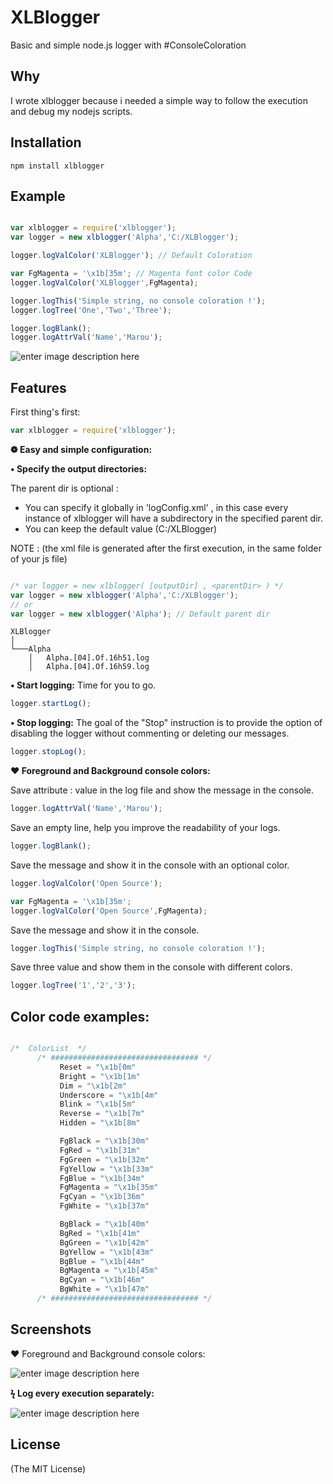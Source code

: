 # XLBlogger
Basic and simple node.js logger with #ConsoleColoration

## Why
I wrote xlblogger because i needed a simple way to follow the execution and debug my nodejs scripts.


## Installation

```console
npm install xlblogger
```


## Example

```js

var xlblogger = require('xlblogger');
var logger = new xlblogger('Alpha','C:/XLBlogger');

logger.logValColor('XLBlogger'); // Default Coloration

var FgMagenta = '\x1b[35m'; // Magenta font color Code
logger.logValColor('XLBlogger',FgMagenta);

logger.logThis('Simple string, no console coloration !');
logger.logTree('One','Two','Three');

logger.logBlank();
logger.logAttrVal('Name','Marou');

```

![enter image description here](http://s28.postimg.org/999vgy2u5/Example.png)



## Features

First thing's first:
```js
var xlblogger = require('xlblogger');

```

__&#10049; Easy and simple configuration:__

__&#8226; Specify the output directories:__

 The parent dir is optional :

 - You can specify it globally in 'logConfig.xml' , in this case every instance of xlblogger will have a subdirectory  in the specified parent dir.
 - You can keep the default value (C:/XLBlogger)

NOTE : (the xml file is generated after the first execution, in the same folder of your js file)

```js

/* var logger = new xlblogger( [outputDir] , <parentDir> ) */
var logger = new xlblogger('Alpha','C:/XLBlogger');
// or
var logger = new xlblogger('Alpha'); // Default parent dir

```



```
XLBlogger
│
└───Alpha
    │   Alpha.[04].Of.16h51.log
    │   Alpha.[04].Of.16h59.log
```




__&#8226; Start logging:__
Time for you to go.
```js
logger.startLog();
```


__&#8226; Stop logging:__
The goal of the "Stop" instruction is to provide the option of disabling the logger without commenting or deleting our messages.

```js
logger.stopLog();
```


__&#10084; Foreground and Background console colors:__

Save attribute : value in the log file and show the message in the console.

```js
logger.logAttrVal('Name','Marou');
```

 Save an empty line, help you improve the readability of your logs.

```js
logger.logBlank();
```
 Save the message and show it in the console with an optional color.
```js
logger.logValColor('Open Source');

var FgMagenta = '\x1b[35m';
logger.logValColor('Open Source',FgMagenta);

```

 Save the message and show it in the console.
```js
logger.logThis('Simple string, no console coloration !');
```

 Save three value and show them in the console with different colors.
```js
logger.logTree('1','2','3');
```

## Color code examples:


```js

/*  ColorList  */
      /* ################################# */
           Reset = "\x1b[0m"
           Bright = "\x1b[1m"
           Dim = "\x1b[2m"
           Underscore = "\x1b[4m"
           Blink = "\x1b[5m"
           Reverse = "\x1b[7m"
           Hidden = "\x1b[8m"

           FgBlack = "\x1b[30m"
           FgRed = "\x1b[31m"
           FgGreen = "\x1b[32m"
           FgYellow = "\x1b[33m"
           FgBlue = "\x1b[34m"
           FgMagenta = "\x1b[35m"
           FgCyan = "\x1b[36m"
           FgWhite = "\x1b[37m"

           BgBlack = "\x1b[40m"
           BgRed = "\x1b[41m"
           BgGreen = "\x1b[42m"
           BgYellow = "\x1b[43m"
           BgBlue = "\x1b[44m"
           BgMagenta = "\x1b[45m"
           BgCyan = "\x1b[46m"
           BgWhite = "\x1b[47m"
      /* ################################# */


```




## Screenshots

❤ Foreground and Background console colors:

![enter image description here](http://s21.postimg.org/4iqob3onr/Full_Example.png)

__&#991; Log every execution separately:__

![enter image description here](http://s23.postimg.org/9i3wuj7kr/Different_Log.png)

## License

(The MIT License)
